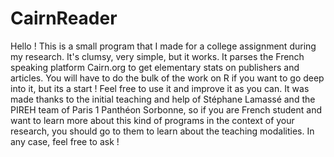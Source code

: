 # CairnReader

Hello ! This is a small program that I made for a college assignment during my research. It's clumsy, very simple, but it works. 
It parses the French speaking platform Cairn.org to get elementary stats on publishers and articles. You will have to do the bulk of the work on R if you want to go deep into it, but its a start ! Feel free to use it and improve it as you can. It was made thanks to the initial teaching and help of Stéphane Lamassé and the PIREH team of Paris 1 Panthéon Sorbonne, so if you are French student and want to learn more about this kind of programs in the context of your research, you should go to them to learn about the teaching modalities.
In any case, feel free to ask !
